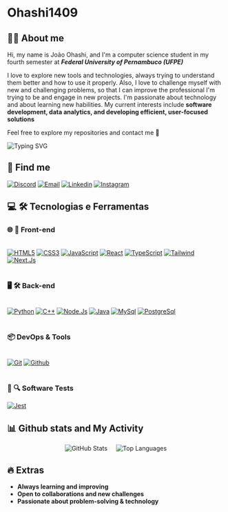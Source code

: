 # Ohashi1409
## 👨‍💻 About me

Hi, my name is João Ohashi, and I'm a computer science student in my fourth semester at ***Federal University of Pernambuco (UFPE)***

I love to explore new tools and technologies, always trying to understand them better and how to use it properly. Also, I love to challenge myself with new and challenging problems, so that I can improve the professional I'm trying to be and engage in new projects. I'm passionate about technology and about learning new habilities. My current interests include **software development, data analytics, and developing efficient, user-focused solutions**

Feel free to explore my repositories and contact me 💬

<div>
  <img src="https://readme-typing-svg.demolab.com?font=Fira+Code&size=25&pause=1000&color=FF2D00&background=FF2D0000&center=true&vCenter=true&width=1000&lines=João+Ohashi;Computer+Science+Student;Software+Developer;Data+Science+Enthusiast" alt="Typing SVG" />
</div>

## 👥 Find me
 
[![Discord](https://img.shields.io/badge/Discord-7289DA?style=for-the-badge&logo=discord&logoColor=white)](https://discord.gg/tfK75P9xSA)
[![Email](https://img.shields.io/badge/Gmail-D14836?style=for-the-badge&logo=gmail&logoColor=white)](https://mail.google.com/mail/u/0/#inbox?compose=CllgCJvnJSCxLmJWkCWNKpvrfdSphcJvRlpPhRwMhkRTPxSqGFbmQXhFrLFDSKxgRJSkTrxWGCg)
[![Linkedin](https://img.shields.io/badge/LinkedIn-0077B5?style=for-the-badge&logo=linkedin&logoColor=white)](https://www.linkedin.com/in/joao-guilherme-ohashi-ramos-171140283)
[![Instagram](https://img.shields.io/badge/Instagram-E4405F?style=for-the-badge&logo=instagram&logoColor=white)](https://www.instagram.com/j_ohashi_)

## 💻 🛠️ Tecnologias e Ferramentas

### 🌐 🚀 Front-end 

<div style="display: inline_block"><br/>
    <a href="https://developer.mozilla.org/en-US/docs/Web/HTML" target="_blank"><img align="center" alt="HTML5" src="https://img.shields.io/badge/HTML5-000000?style=for-the-badge&logo=html5" /></a>
    <a href="https://developer.mozilla.org/en-US/docs/Web/CSS" target="_blank"><img align="center" alt="CSS3" src="https://img.shields.io/badge/CSS3-000000?&style=for-the-badge&logo=css3&logoColor=blue"/></a>
    <a href="https://developer.mozilla.org/en-US/docs/Web/JavaScript" target="_blank"><img align="center" alt="JavaScript" src="https://img.shields.io/badge/JavaScript-000000?style=for-the-badge&logo=javascript"/></a>
    <a href="https://react.dev/" target="_blank"><img align="center" alt="React" src="https://img.shields.io/badge/React-000000?style=for-the-badge&logo=react"/></a>
    <a href="https://www.typescriptlang.org/" target="_blank"><img align="center" alt="TypeScript" src="https://img.shields.io/badge/TypeScript-000000?style=for-the-badge&logo=typescript"/></a>
    <a href="https://tailwindcss.com/" target="_blank"><img align="center" alt="Tailwind" src="https://img.shields.io/badge/Tailwind_CSS-000000?style=for-the-badge&logo=tailwind-css"/></a>
    <a href="https://nextjs.org/" target="_blank"><img align="center" alt="Next.Js" src="https://img.shields.io/badge/Next.js-000000?style=for-the-badge&logo=next.js"/></a>
</div> 

<br/>

### 🖥️ 🛠️ Back-end

<div style="display: inline_block"><br />
    <a href="https://www.python.org/" target="_blank"><img align="center" alt="Python" src="https://img.shields.io/badge/Python-000000?style=for-the-badge&logo=python"/></a>
    <a href="https://cplusplus.com/" target="_blank"><img align="center" alt="C++" src="https://img.shields.io/badge/C%2B%2B-000000?style=for-the-badge&logo=c%2B%2B"/></a>
    <a href="https://nodejs.org/" target="_blank"><img align="center" alt="Node.Js" src="https://img.shields.io/badge/Node.js-000000?style=for-the-badge&logo=node.js"/></a>
    <a href="https://www.java.com/" target="_blank"><img align="center" alt="Java" src="https://img.shields.io/badge/Java-000000?style=for-the-badge&logo=openjdk"/></a>
    <a href="https://www.mysql.com/" target="_blank"><img align="center" alt="MySql" src="https://img.shields.io/badge/MySQL-00000F?style=for-the-badge&logo=mysql"/></a>
    <a href="https://www.postgresql.org/" target="_blank"><img align="center" alt="PostgreSql" src="https://img.shields.io/badge/PostgreSQL-000000?style=for-the-badge&logo=postgresql"/></a>
</div>

<br />

### 📦 DevOps & Tools

<div style="display: inline_block"><br />
    <a href="https://git-scm.com/" target="_blank"><img align="center" alt="Git" src="https://img.shields.io/badge/GIT-000000?style=for-the-badge&logo=git"/></a>
    <a href="https://github.com/" target="_blank"><img align="center" alt="Github" src="https://img.shields.io/badge/GitHub-000000?style=for-the-badge&logo=github"/></a>
</div>

<br />

### 🧪 🔍 Software Tests

<div style="display: inline_block">
    <a href="https://jestjs.io" target="_blank"><img align="center" alt="Jest" src="https://img.shields.io/badge/Jest-000000?style=for-the-badge&logo=Jest&logoColor=white"/></a>
</div>

## 📊 Github stats and My Activity

<div align="center" style="display: flex; flex-wrap: wrap; justify-content: center; gap: 20px;">
  <img src="https://github-readme-stats.vercel.app/api?username=Ohashi1409&show_icons=true&theme=radical&hide_rank=true" alt="GitHub Stats" style="max-width: 48%;" />
  <img src="https://github-readme-stats.vercel.app/api/top-langs/?username=Ohashi1409&layout=donut&theme=radical" alt="Top Languages" style="max-width: 48%;" />
</div>

## 🔥 Extras
- **Always learning and improving**
- **Open to collaborations and new challenges**
- **Passionate about problem-solving & technology**
